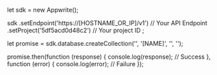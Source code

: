 let sdk = new Appwrite();

sdk
    .setEndpoint('https://[HOSTNAME_OR_IP]/v1') // Your API Endpoint
    .setProject('5df5acd0d48c2') // Your project ID
;

let promise = sdk.database.createCollection('', '[NAME]', '', '');

promise.then(function (response) {
    console.log(response); // Success
}, function (error) {
    console.log(error); // Failure
});